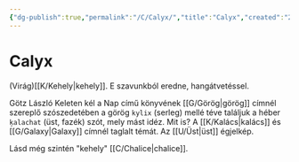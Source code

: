 ```yaml
---
{"dg-publish":true,"permalink":"/C/Calyx/","title":"Calyx","created":"2023-12-15T01:35","updated":"2023-12-15T01:35"}
---
```



# Calyx

(Virág)[[K/Kehely\|kehely]]. E szavunkból eredne, hangátvetéssel.  

Götz László Keleten kél a Nap című könyvének [[G/Görög\|görög]] címnél szereplő szószedetében a görög `kylix` (serleg) mellé téve találjuk a héber `ķalachat` (üst, fazék) szót, mely mást idéz. Mit is? A [[K/Kalács\|kalács]] és [[G/Galaxy\|Galaxy]] címnél taglalt témát. Az [[U/Üst\|üst]] égjelkép.  

Lásd még szintén "kehely" [[C/Chalice\|chalice]].  